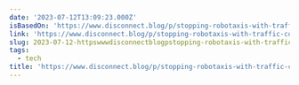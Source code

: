 ```yaml
---
date: '2023-07-12T13:09:23.000Z'
isBasedOn: 'https://www.disconnect.blog/p/stopping-robotaxis-with-traffic-cones'
link: 'https://www.disconnect.blog/p/stopping-robotaxis-with-traffic-cones'
slug: 2023-07-12-httpswwwdisconnectblogpstopping-robotaxis-with-traffic-cones
tags:
  - tech
title: 'https://www.disconnect.blog/p/stopping-robotaxis-with-traffic-cones'
---
```


